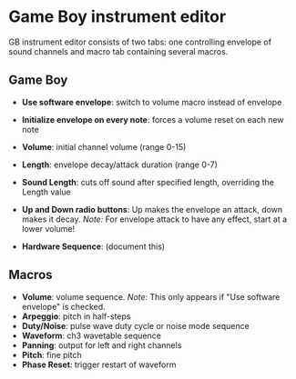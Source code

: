 # Game Boy instrument editor

GB instrument editor consists of two tabs: one controlling envelope of sound channels and macro tab containing several macros.

## Game Boy

- **Use software envelope**: switch to volume macro instead of envelope
- **Initialize envelope on every note**: forces a volume reset on each new note
- **Volume**: initial channel volume (range 0-15)
- **Length**: envelope decay/attack duration (range 0-7)
- **Sound Length**: cuts off sound after specified length, overriding the Length value

- **Up and Down radio buttons**: Up makes the envelope an attack, down makes it decay. _Note:_ For envelope attack to have any effect, start at a lower volume!

- **Hardware Sequence**: (document this)

## Macros

- **Volume**: volume sequence. _Note:_ This only appears if "Use software envelope" is checked.
- **Arpeggio**: pitch in half-steps
- **Duty/Noise**: pulse wave duty cycle or noise mode sequence
- **Waveform**: ch3 wavetable sequence
- **Panning**: output for left and right channels
- **Pitch**: fine pitch
- **Phase Reset**: trigger restart of waveform
